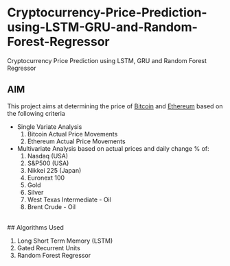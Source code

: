 # Cryptocurrency-Price-Prediction-using-LSTM-GRU-and-Random-Forest-Regressor
Cryptocurrency Price Prediction using LSTM, GRU and Random Forest Regressor<br>

## AIM<br>
This project aims at determining the price of <u>Bitcoin</u> and <u>Ethereum</u> based on the following criteria<br>
<ul>
  <li> Single Variate Analysis
    <ol>
      <li> Bitcoin Actual Price Movements </li>
      <li> Ethereum Actual Price Movements </li> </ol></li>
  <li> Multivariate Analysis based on actual prices and daily change % of:
    <ol>
      <li> Nasdaq (USA)</li>
      <li> S&P500 (USA)</li>
      <li>Nikkei 225 (Japan)</li>
      <li>Euronext 100</li>
      <li>Gold</li>
      <li>Silver</li>
      <li>West Texas Intermediate - Oil</li>
      <li>Brent Crude - Oil</li></ol></li></ul>

<br>
## Algorithms Used
<ol>
  <li> Long Short Term Memory (LSTM)</li>
  <li> Gated Recurrent Units </li>
  <li> Random Forest Regressor</li</ol>
      
